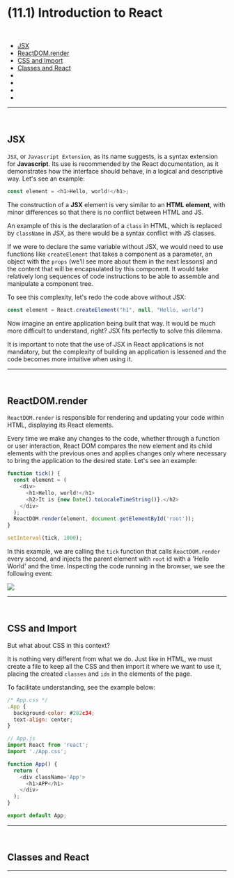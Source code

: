 # (11.1) Introduction to React

<br>

- [JSX](#JSX)
- [ReactDOM.render](#ReactDOM.render)
- [CSS and Import](#CSS-and-Import)
- [Classes and React](#Classes-and-React)
- []()
- []()
- []()
- []()

<hr>
<br>

## JSX
`JSX`, or `Javascript Extension`, as its name suggests, is a syntax extension for **Javascript**. Its use is recommended by the React documentation, as it demonstrates how the interface should behave, in a logical and descriptive way.
Let's see an example:

```js
const element = <h1>Hello, world!</h1>;
```

The construction of a **JSX** element is very similar to an **HTML element**, with minor differences so that there is no conflict between HTML and JS.

An example of this is the declaration of a `class` in HTML, which is replaced by `className` in JSX, as there would be a syntax conflict with JS classes.

If we were to declare the same variable without JSX, we would need to use functions like `createElement` that takes a component as a parameter, an object with the `props` (we'll see more about them in the next lessons) and the content that will be encapsulated by this component. It would take relatively long sequences of code instructions to be able to assemble and manipulate a component tree.

To see this complexity, let's redo the code above without JSX:

```js
const element = React.createElement("h1", null, "Hello, world")
```

Now imagine an entire application being built that way. It would be much more difficult to understand, right? JSX fits perfectly to solve this dilemma.

It is important to note that the use of JSX in React applications is not mandatory, but the complexity of building an application is lessened and the code becomes more intuitive when using it.

<hr>
<br>

## ReactDOM.render
`ReactDOM.render` is responsible for rendering and updating your code within HTML, displaying its React elements.

Every time we make any changes to the code, whether through a function or user interaction, React DOM compares the new element and its child elements with the previous ones and applies changes only where necessary to bring the application to the desired state. Let's see an example:

```js
function tick() {
  const element = (
    <div>
      <h1>Hello, world!</h1>
      <h2>It is {new Date().toLocaleTimeString()}.</h2>
    </div>
  );
  ReactDOM.render(element, document.getElementById('root'));
}

setInterval(tick, 1000);
```

In this example, we are calling the `tick` function that calls `ReactDOM.render` every second, and injects the parent element with `root` id with a 'Hello World' and the time. Inspecting the code running in the browser, we see the following event:

<img src="https://course.betrybe.com//front-end/react/introduction/ReactDOM.gif">

<hr>
<br>

## CSS and Import
But what about CSS in this context?

It is nothing very different from what we do. Just like in HTML, we must create a file to keep all the CSS and then import it where we want to use it, placing the created `classes` and `ids` in the elements of the page.

To facilitate understanding, see the example below:

```js
/* App.css */
.App {
  background-color: #282c34;
  text-align: center;
}
```

```js
// App.js
import React from 'react';
import './App.css';

function App() {
  return (
    <div className='App'>
      <h1>APP</h1>
    </div>
  );
}

export default App;
```
<hr>
<br>

## Classes and React

<hr>
<br>

##
